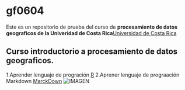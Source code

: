 # gf0604

Este es un repositorio de prueba del curso de **procesamiento de datos geograficos de la Univeridad de Costa Rica**[Universidad de Costa Rica](https://www.ucr.ac.cr/) 

## Curso introductorio a procesamiento de datos geograficos. 
1.Aprender lenguaje de progración [R](https://www.r-project.org/)
2.Aprener lenguaje de prograación Markdown [MarckDown](https://markdown.es/)
![IMAGEN](https://slp-statics.astockcdn.net/static_assets/staging/23winter/home/EMEA/curated-collections/card-2.jpg?width=580&format=webp)
